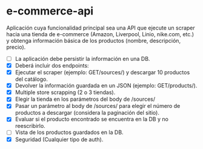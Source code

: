 # e-commerce-api

Aplicación cuya funcionalidad principal sea una API que ejecute un scraper hacia una tienda de e-commerce (Amazon, Liverpool, Linio, nike.com, etc.) y obtenga información básica de los productos (nombre, descripción, precio).

- [ ] La aplicación debe persistir la información en una DB.
- [x] Deberá incluir dos endpoints:
- [x] Ejecutar el scraper (ejemplo: GET/sources/) y descargar 10 productos del catálogo.
- [x] Devolver la información guardada en un JSON (ejemplo: GET/products/).
- [x] Multiple store scrapping (2 o 3 tiendas).
- [x] Elegir la tienda en los parámetros del body de /sources/
- [x] Pasar un parámetro al body de /sources/ para elegir el número de productos a descargar (considera la paginación del sitio).
- [x] Evaluar si el producto encontrado se encuentra en la DB y no reescribirlo.
- [ ] Vista de los productos guardados en la DB.
- [x] Seguridad (Cualquier tipo de auth).
